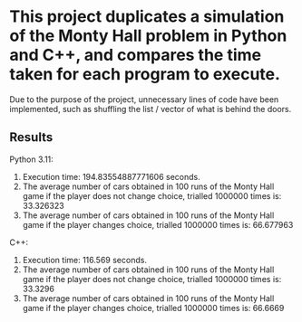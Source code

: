 # This project duplicates a simulation of the Monty Hall problem in Python and C++, and compares the time taken for each program to execute.

Due to the purpose of the project, unnecessary lines of code have been implemented, such as shuffling the list / vector of what is behind the doors.

## Results

Python 3.11:
1. Execution time: 194.83554887771606 seconds.
2. The average number of cars obtained in 100 runs of the Monty Hall game if the player does not change choice, trialled 1000000 times is: 33.326323
3. The average number of cars obtained in 100 runs of the Monty Hall game if the player changes choice, trialled 1000000 times is: 66.677963

C++:
1. Execution time: 116.569 seconds.
2. The average number of cars obtained in 100 runs of the Monty Hall game if the player does not change choice, trialled 1000000 times is: 33.3296
3. The average number of cars obtained in 100 runs of the Monty Hall game if the player changes choice, trialled 1000000 times is: 66.6669

